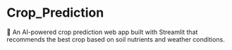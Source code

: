 # Crop_Prediction
🌾 An AI-powered crop prediction web app built with Streamlit that recommends the best crop based on soil nutrients and weather conditions.
